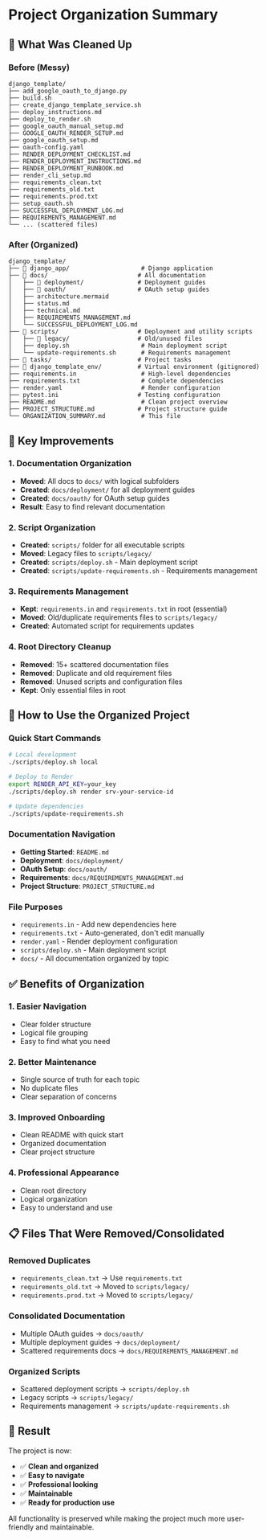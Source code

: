 # Project Organization Summary

## 🧹 What Was Cleaned Up

### Before (Messy)
```
django_template/
├── add_google_oauth_to_django.py
├── build.sh
├── create_django_template_service.sh
├── deploy_instructions.md
├── deploy_to_render.sh
├── google_oauth_manual_setup.md
├── GOOGLE_OAUTH_RENDER_SETUP.md
├── google_oauth_setup.md
├── oauth-config.yaml
├── RENDER_DEPLOYMENT_CHECKLIST.md
├── RENDER_DEPLOYMENT_INSTRUCTIONS.md
├── RENDER_DEPLOYMENT_RUNBOOK.md
├── render_cli_setup.md
├── requirements_clean.txt
├── requirements_old.txt
├── requirements.prod.txt
├── setup_oauth.sh
├── SUCCESSFUL_DEPLOYMENT_LOG.md
├── REQUIREMENTS_MANAGEMENT.md
└── ... (scattered files)
```

### After (Organized)
```
django_template/
├── 📁 django_app/                    # Django application
├── 📁 docs/                         # All documentation
│   ├── 📁 deployment/               # Deployment guides
│   ├── 📁 oauth/                    # OAuth setup guides
│   ├── architecture.mermaid
│   ├── status.md
│   ├── technical.md
│   ├── REQUIREMENTS_MANAGEMENT.md
│   └── SUCCESSFUL_DEPLOYMENT_LOG.md
├── 📁 scripts/                      # Deployment and utility scripts
│   ├── 📁 legacy/                   # Old/unused files
│   ├── deploy.sh                    # Main deployment script
│   └── update-requirements.sh       # Requirements management
├── 📁 tasks/                        # Project tasks
├── 📁 django_template_env/          # Virtual environment (gitignored)
├── requirements.in                  # High-level dependencies
├── requirements.txt                 # Complete dependencies
├── render.yaml                      # Render configuration
├── pytest.ini                      # Testing configuration
├── README.md                        # Clean project overview
├── PROJECT_STRUCTURE.md            # Project structure guide
└── ORGANIZATION_SUMMARY.md          # This file
```

## 🎯 Key Improvements

### 1. **Documentation Organization**
- **Moved**: All docs to `docs/` with logical subfolders
- **Created**: `docs/deployment/` for all deployment guides
- **Created**: `docs/oauth/` for OAuth setup guides
- **Result**: Easy to find relevant documentation

### 2. **Script Organization**
- **Created**: `scripts/` folder for all executable scripts
- **Moved**: Legacy files to `scripts/legacy/`
- **Created**: `scripts/deploy.sh` - Main deployment script
- **Created**: `scripts/update-requirements.sh` - Requirements management

### 3. **Requirements Management**
- **Kept**: `requirements.in` and `requirements.txt` in root (essential)
- **Moved**: Old/duplicate requirements files to `scripts/legacy/`
- **Created**: Automated script for requirements updates

### 4. **Root Directory Cleanup**
- **Removed**: 15+ scattered documentation files
- **Removed**: Duplicate and old requirement files
- **Removed**: Unused scripts and configuration files
- **Kept**: Only essential files in root

## 🚀 How to Use the Organized Project

### **Quick Start Commands**
```bash
# Local development
./scripts/deploy.sh local

# Deploy to Render
export RENDER_API_KEY=your_key
./scripts/deploy.sh render srv-your-service-id

# Update dependencies
./scripts/update-requirements.sh
```

### **Documentation Navigation**
- **Getting Started**: `README.md`
- **Deployment**: `docs/deployment/`
- **OAuth Setup**: `docs/oauth/`
- **Requirements**: `docs/REQUIREMENTS_MANAGEMENT.md`
- **Project Structure**: `PROJECT_STRUCTURE.md`

### **File Purposes**
- `requirements.in` - Add new dependencies here
- `requirements.txt` - Auto-generated, don't edit manually
- `render.yaml` - Render deployment configuration
- `scripts/deploy.sh` - Main deployment script
- `docs/` - All documentation organized by topic

## ✅ Benefits of Organization

### 1. **Easier Navigation**
- Clear folder structure
- Logical file grouping
- Easy to find what you need

### 2. **Better Maintenance**
- Single source of truth for each topic
- No duplicate files
- Clear separation of concerns

### 3. **Improved Onboarding**
- Clean README with quick start
- Organized documentation
- Clear project structure

### 4. **Professional Appearance**
- Clean root directory
- Logical organization
- Easy to understand and use

## 📋 Files That Were Removed/Consolidated

### **Removed Duplicates**
- `requirements_clean.txt` → Use `requirements.txt`
- `requirements_old.txt` → Moved to `scripts/legacy/`
- `requirements.prod.txt` → Moved to `scripts/legacy/`

### **Consolidated Documentation**
- Multiple OAuth guides → `docs/oauth/`
- Multiple deployment guides → `docs/deployment/`
- Scattered requirements docs → `docs/REQUIREMENTS_MANAGEMENT.md`

### **Organized Scripts**
- Scattered deployment scripts → `scripts/deploy.sh`
- Legacy scripts → `scripts/legacy/`
- Requirements management → `scripts/update-requirements.sh`

## 🎉 Result

The project is now:
- ✅ **Clean and organized**
- ✅ **Easy to navigate**
- ✅ **Professional looking**
- ✅ **Maintainable**
- ✅ **Ready for production use**

All functionality is preserved while making the project much more user-friendly and maintainable.
